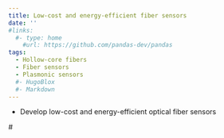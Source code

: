 ```yaml
---
title: Low-cost and energy-efficient fiber sensors
date: ''
#links:
  #- type: home
    #url: https://github.com/pandas-dev/pandas
tags:
  - Hollow-core fibers
  - Fiber sensors
  - Plasmonic sensors
  #- HugoBlox
  #- Markdown
---
```


- Develop low-cost and energy-efficient optical fiber sensors 

#<!--more-->
